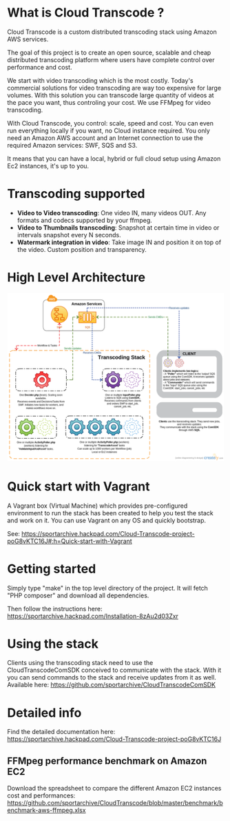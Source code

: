 # What is Cloud Transcode ?
Cloud Transcode is a custom distributed transcoding stack using Amazon AWS services.

The goal of this project is to create an open source, scalable and cheap distributed transcoding platform where users have complete control over
performance and cost. 

We start with video transcoding which is the most costly. Today's commercial solutions for video transcoding are way too expensive for large volumes. With this solution you can transcode large quantity of videos at the pace you want, thus controling your cost. 
We use FFMpeg for video transcoding.

With Cloud Transcode, you control: scale, speed and cost. You can even run everything locally if you want, no Cloud instance required. You
only need an Amazon AWS account and an Internet connection to use the required Amazon services: SWF, SQS and S3. 

It means that you can have a local, hybrid or full cloud setup using Amazon Ec2 instances, it's up to you.

# Transcoding supported
- **Video to Video transcoding**: One video IN, many videos OUT. Any formats and codecs supported by your ffmpeg.
- **Video to Thumbnails transcoding**: Snapshot at certain time in video or intervals snapshot every N seconds.
- **Watermark integration in video**: Take image IN and position it on top of the video. Custom position and transparency.

# High Level Architecture
![Alt text](/../images/high_level_arch.png?raw=true "High Level Architecture")

# Quick start with Vagrant
A Vagrant box (Virtual Machine) which provides pre-configured environment to run the stack has been created to help you test the stack and work on it. You can use Vagrant on any OS and quickly bootstrap.

See: https://sportarchive.hackpad.com/Cloud-Transcode-project-poG8vKTC16J#:h=Quick-start-with-Vagrant

# Getting started
Simply type "make" in the top level directory of the project. It will fetch "PHP
composer" and download all dependencies.

Then follow the instructions here: https://sportarchive.hackpad.com/Installation-8zAu2d03Zxr

# Using the stack
Clients using the transcoding stack need to use the CloudTranscodeComSDK conceived to communicate with the stack. With it you can send commands to the stack and receive updates from it as well.
Available here: https://github.com/sportarchive/CloudTranscodeComSDK

# Detailed info 
Find the detailed documentation here: https://sportarchive.hackpad.com/Cloud-Transcode-project-poG8vKTC16J

## FFMpeg performance benchmark on Amazon EC2
Download the spreadsheet to compare the different Amazon EC2 instances cost and performances:
https://github.com/sportarchive/CloudTranscode/blob/master/benchmark/benchmark-aws-ffmpeg.xlsx


